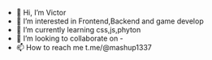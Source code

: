 - 👋 Hi, I’m Victor
- 👀 I’m interested in Frontend,Backend and game develop
- 🌱 I’m currently learning css,js,phyton
- 💞️ I’m looking to collaborate on -
- 📫 How to reach me t.me/@mashup1337

<!---
VictorWqzx/VictorWqzx is a ✨ special ✨ repository because its `README.md` (this file) appears on your GitHub profile.
You can click the Preview link to take a look at your changes.
--->
